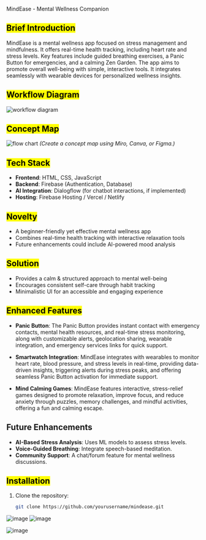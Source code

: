  MindEase - Mental Wellness Companion

## <mark>Brief Introduction</mark>
MindEase is a mental wellness app focused on stress management and mindfulness. It offers real-time health tracking, including heart rate and stress levels. Key features include guided breathing exercises, a Panic Button for emergencies, and a calming Zen Garden. The app aims to promote overall well-being with simple, interactive tools. It integrates seamlessly with wearable devices for personalized wellness insights.

## <mark>Workflow Diagram</mark>
![workflow diagram](https://github.com/user-attachments/assets/ee75b23e-48b8-4b34-b603-fd39baf3dad4)


## <mark>Concept Map</mark>
![flow chart](https://github.com/user-attachments/assets/7fb9ae9d-c895-4bec-af5a-f518be578db3)
*(Create a concept map using Miro, Canva, or Figma.)*

## <mark>Tech Stack</mark>
- **Frontend**: HTML, CSS, JavaScript
- **Backend**: Firebase (Authentication, Database)
- **AI Integration**: Dialogflow (for chatbot interactions, if implemented)
- **Hosting**: Firebase Hosting / Vercel / Netlify

## <mark>Novelty</mark>
- A beginner-friendly yet effective mental wellness app
- Combines real-time health tracking with interactive relaxation tools
- Future enhancements could include AI-powered mood analysis

## <mark>Solution</mark>
- Provides a calm & structured approach to mental well-being
- Encourages consistent self-care through habit tracking
- Minimalistic UI for an accessible and engaging experience

## <mark>Enhanced Features</mark>
- **Panic Button**: The Panic Button provides instant contact with emergency contacts, mental health resources, and real-time stress monitoring, along with customizable alerts, geolocation sharing, wearable integration, and emergency services links for quick support.
  
- **Smartwatch Integration**: MindEase integrates with wearables to monitor heart rate, blood pressure, and stress levels in real-time, providing data-driven insights, triggering alerts during stress peaks, and offering seamless Panic Button activation for immediate support.
  
- **Mind Calming Games**: MindEase features interactive, stress-relief games designed to promote relaxation, improve focus, and reduce anxiety through puzzles, memory challenges, and mindful activities, offering a fun and calming escape.
## Future Enhancements
- **AI-Based Stress Analysis**: Uses ML models to assess stress levels.
- **Voice-Guided Breathing**: Integrate speech-based meditation.
- **Community Support**: A chat/forum feature for mental wellness discussions.

## <mark>Installation</mark>
1. Clone the repository:
   ```bash
   git clone https://github.com/yourusername/mindease.git

 ![image](https://github.com/user-attachments/assets/e4b6e30a-f7e2-4f9d-b8a9-1278d60100db)
![image](https://github.com/user-attachments/assets/e8b64588-27f4-41aa-b33a-9fc1fe9c7e1d)

![image](https://github.com/user-attachments/assets/3baf4d98-ca6e-4034-9cc0-38c7dd51977f)


